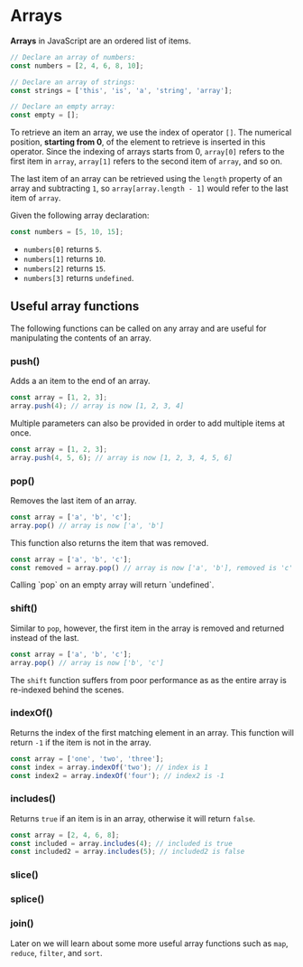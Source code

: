 # Arrays

**Arrays** in JavaScript are an ordered list of items.

```js
// Declare an array of numbers:
const numbers = [2, 4, 6, 8, 10];

// Declare an array of strings:
const strings = ['this', 'is', 'a', 'string', 'array'];

// Declare an empty array:
const empty = [];
```

To retrieve an item an array, we use the index of operator `[]`. The numerical 
position, **starting from 0**, of the element to retrieve is inserted in this 
operator. Since the indexing of arrays starts from 0, `array[0]` refers to the 
first item in `array`, `array[1]` refers to the second item of `array`, and so 
on.

The last item of an array can be retrieved using the `length` property of an 
array and subtracting `1`, so `array[array.length - 1]` would refer to the last 
item of `array`.

Given the following array declaration:
```js
const numbers = [5, 10, 15];
```
- `numbers[0]` returns `5`.
- `numbers[1]` returns `10`.
- `numbers[2]` returns `15`.
- `numbers[3]` returns `undefined`.

<div class="editor" source="index.js"></div>


## Useful array functions

The following functions can be called on any array and are useful for 
manipulating the contents of an array.

### push()

Adds a an item to the end of an array.

```js
const array = [1, 2, 3];
array.push(4); // array is now [1, 2, 3, 4]
```

Multiple parameters can also be provided in order to add multiple items at once.

```js
const array = [1, 2, 3];
array.push(4, 5, 6); // array is now [1, 2, 3, 4, 5, 6]
```

### pop()

Removes the last item of an array.

```js
const array = ['a', 'b', 'c'];
array.pop() // array is now ['a', 'b'] 
```

This function also returns the item that was removed.

```js
const array = ['a', 'b', 'c'];
const removed = array.pop() // array is now ['a', 'b'], removed is 'c'
```

<div class="note">
    Calling `pop` on an empty array will return `undefined`.
</div>

### shift()

Similar to `pop`, however, the first item in the array is removed and returned 
instead of the last.

```js
const array = ['a', 'b', 'c'];
array.pop() // array is now ['b', 'c'] 
```

<div class="warning">

The `shift` function suffers from poor performance as as the entire array is 
re-indexed behind the scenes.

</div>

### indexOf()

Returns the index of the first matching element in an array. This function 
will return  `-1` if the item is not in the array.

```js
const array = ['one', 'two', 'three'];
const index = array.indexOf('two'); // index is 1
const index2 = array.indexOf('four'); // index2 is -1
```

### includes()

Returns `true` if an item is in an array, otherwise it will return `false`.

```js
const array = [2, 4, 6, 8];
const included = array.includes(4); // included is true
const included2 = array.includes(5); // included2 is false
```

### slice()

### splice()

### join()

<div class="note">

Later on we will learn about some more useful array functions such as `map`, 
`reduce`, `filter`, and `sort`.

</div>